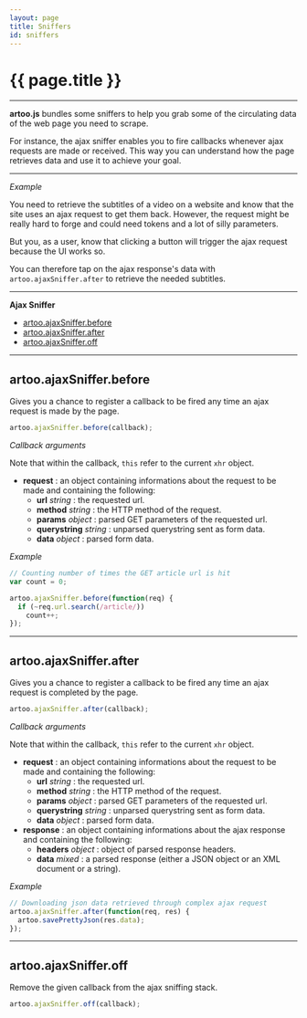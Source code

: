 ```yaml
---
layout: page
title: Sniffers
id: sniffers
---
```


# {{ page.title }}

---

**artoo.js** bundles some sniffers to help you grab some of the circulating data of the web page you need to scrape.

For instance, the ajax sniffer enables you to fire callbacks whenever ajax requests are made or received. This way you can understand how the page retrieves data and use it to achieve your goal.

---

*Example*

You need to retrieve the subtitles of a video on a website and know that the site uses an ajax request to get them back. However, the request might be really hard to forge and could need tokens and a lot of silly parameters.

But you, as a user, know that clicking a button will trigger the ajax request because the UI works so.

You can therefore tap on the ajax response's data with `artoo.ajaxSniffer.after` to retrieve the needed subtitles.

---

**Ajax Sniffer**

* [artoo.ajaxSniffer.before](#ajax-before)
* [artoo.ajaxSniffer.after](#ajax-after)
* [artoo.ajaxSniffer.off](#ajax-off)

---

<h2 id="ajax-before">artoo.ajaxSniffer.before</h2>

Gives you a chance to register a callback to be fired any time an ajax request is made by the page.

```js
artoo.ajaxSniffer.before(callback);
```

*Callback arguments*

Note that within the callback, `this` refer to the current `xhr` object.

* **request** : an object containing informations about the request to be made and containing the following:
    * **url** *string* : the requested url.
    * **method** *string* : the HTTP method of the request.
    * **params** *object* : parsed GET parameters of the requested url.
    * **querystring** *string* : unparsed querystring sent as form data.
    * **data** *object* : parsed form data.

*Example*

```js
// Counting number of times the GET article url is hit
var count = 0;

artoo.ajaxSniffer.before(function(req) {
  if (~req.url.search(/article/))
    count++;
});
```

---

<h2 id="ajax-after">artoo.ajaxSniffer.after</h2>

Gives you a chance to register a callback to be fired any time an ajax request is completed by the page.

```js
artoo.ajaxSniffer.after(callback);
```

*Callback arguments*

Note that within the callback, `this` refer to the current `xhr` object.

* **request** : an object containing informations about the request to be made and containing the following:
    * **url** *string* : the requested url.
    * **method** *string* : the HTTP method of the request.
    * **params** *object* : parsed GET parameters of the requested url.
    * **querystring** *string* : unparsed querystring sent as form data.
    * **data** *object* : parsed form data.
* **response** : an object containing informations about the ajax response and containing the following:
    * **headers** *object* : object of parsed response headers.
    * **data** *mixed* : a parsed response (either a JSON object or an XML document or a string).

*Example*

```js
// Downloading json data retrieved through complex ajax request
artoo.ajaxSniffer.after(function(req, res) {
  artoo.savePrettyJson(res.data);
});
```

---

<h2 id="ajax-off">artoo.ajaxSniffer.off</h2>

Remove the given callback from the ajax sniffing stack.

```js
artoo.ajaxSniffer.off(callback);
```
